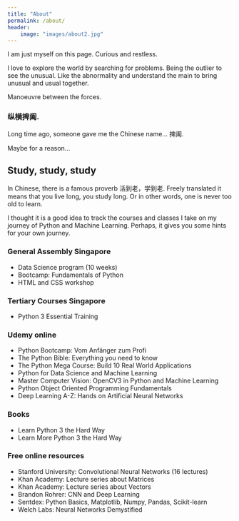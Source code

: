 ```yaml
---
title: "About"
permalink: /about/
header:
    image: "images/about2.jpg"
---
```


I am just myself on this page. Curious and restless.

I love to explore the world by searching for problems. Being the outlier
to see the unusual. Like the abnormality and understand the main
to bring unusual and usual together.

Manoeuvre between the forces.

### 纵横捭阖.

Long time ago, someone gave me the Chinese name... 捭阖.

Maybe for a reason...


## Study, study, study

In Chinese, there is a famous proverb 活到老，学到老. Freely translated it
means that you live long, you study long. Or in other words, one is never
too old to learn.

I thought it is a good idea to track the courses and classes I take on
my journey of Python and Machine Learning. Perhaps, it gives you some
hints for your own journey.


### General Assembly Singapore

<ul>
    <li>Data Science program (10 weeks)</li>
    <li>Bootcamp: Fundamentals of Python</li>
    <li>HTML and CSS workshop</li>
</ul>

### Tertiary Courses Singapore

<ul>
    <li>Python 3 Essential Training</li>
</ul>

### Udemy online

<ul>
    <li>Python Bootcamp: Vom Anfänger zum Profi</li>
    <li>The Python Bible: Everything you need to know</li>
    <li>The Python Mega Course: Build 10 Real World Applications</li>
    <li>Python for Data Science and Machine Learning</li>
    <li>Master Computer Vision: OpenCV3 in Python and Machine Learning</li>
    <li>Python Object Oriented Programming Fundamentals</li>
    <li>Deep Learning A-Z: Hands on Artificial Neural Networks</li>
</ul>

### Books

<ul>
    <li>Learn Python 3 the Hard Way</li>
    <li>Learn More Python 3 the Hard Way</li>
</ul>

### Free online resources

<ul>
    <li>Stanford University: Convolutional Neural Networks (16 lectures)</li>
    <li>Khan Academy: Lecture series about Matrices</li>
    <li>Khan Academy: Lecture series about Vectors</li>
    <li>Brandon Rohrer: CNN and Deep Learning</li>
    <li>Sentdex: Python Basics, Matplotlib, Numpy, Pandas, Scikit-learn</li>
    <li>Welch Labs: Neural Networks Demystified
</ul>





